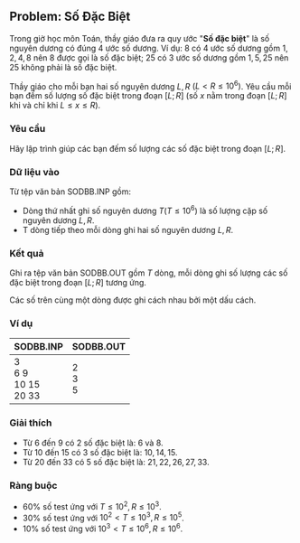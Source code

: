 ## Problem: Số Đặc Biệt

Trong giờ học môn Toán, thầy giáo đưa ra quy ước "**Số đặc biệt**" là số nguyên dương có đúng $4$ ước số dương. Ví dụ: $8$ có $4$ ước số dương gồm $1, 2, 4, 8$ nên $8$ được gọi là số đặc biệt; $25$ có $3$ ước số dương gồm $1, 5, 25$ nên $25$ không phải là số đặc biệt.

Thầy giáo cho mỗi bạn hai số nguyên dương $L, R$ $(L < R \le 10^6)$. Yêu cầu mỗi bạn đếm số lượng số đặc biệt trong đoạn $[L; R]$ (số $x$ nằm trong đoạn $[L; R]$ khi và chỉ khi $L \le x \le R$).

### Yêu cầu

Hãy lập trình giúp các bạn đếm số lượng các số đặc biệt trong đoạn $[L; R]$.

### Dữ liệu vào

Từ tệp văn bản SODBB.INP gồm:

- Dòng thứ nhất ghi số nguyên dương $T (T \le 10^6)$ là số lượng cặp số nguyên dương $L, R$.
- T dòng tiếp theo mỗi dòng ghi hai số nguyên dương $L, R$.

### Kết quả

Ghi ra tệp văn bản SODBB.OUT gồm $T$ dòng, mỗi dòng ghi số lượng các số đặc biệt trong đoạn $[L; R]$ tương ứng.

Các số trên cùng một dòng được ghi cách nhau bởi một dấu cách.

### Ví dụ

| SODBB.INP                  | SODBB.OUT   |
| -------------------------- | ----------- |
| 3<br>6 9<br>10 15<br>20 33 | 2<br>3<br>5 |

### Giải thích

- Từ $6$ đến $9$ có 2 số đặc biệt là: $6$ và $8$.               
- Từ $10$ đến $15$ có 3 số đặc biệt là: $10, 14, 15$.         
- Từ $20$ đến $33$ có 5 số đặc biệt là: $21, 22, 26, 27, 33$. 

### Ràng buộc

- $60\%$ số test ứng với $T \le 10^2, R \le 10^3$.
- $30\%$ số test ứng với $10^2 < T \le 10^3, R \le 10^5$.
- $10\%$ số test ứng với $10^3 < T \le 10^6, R \le 10^6$.
